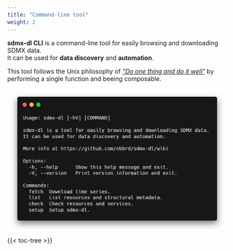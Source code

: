 ```yaml
---
title: "Command-line tool"
weight: 2
---
```


**sdmx-dl CLI** is a command-line tool for easily browsing and downloading SDMX data.  
It can be used for **data discovery** and **automation**.

This tool follows the Unix philosophy of [_"Do one thing and do it well"_](https://en.wikipedia.org/wiki/Unix_philosophy#Do_One_Thing_and_Do_It_Well) by performing a single function and beeing composable.

![](cli-overview2.png)

{{< toc-tree >}}
